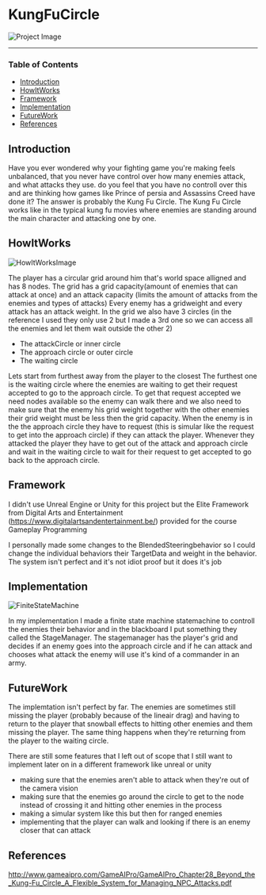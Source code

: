 # KungFuCircle
![Project Image](project-image-url)

---
### Table of Contents
- [Introduction](#Introduction)
- [HowItWorks](#HowItWorks)
- [Framework](#Framework)
- [Implementation](#Implementation)
- [FutureWork](#FutureWork)
- [References](#References)

## Introduction
Have you ever wondered why your fighting game you're making feels unbalanced, that you never have control over how many enemies attack, and what attacks they use. 
do you feel that you have no controll over this and are thinking how games like Prince of persia and Assassins Creed have done it? The answer is probably the Kung Fu Circle. 
The Kung Fu Circle works like in the typical kung fu movies where enemies are standing around the main character and attacking one by one.

## HowItWorks
![HowItWorksImage](project-image-url)

The player has a circular grid around him that's world space alligned and has 8 nodes.
The grid has a grid capacity(amount of enemies that can attack at once) and an attack capacity (limits the amount of attacks from the enemies and types of attacks)
Every enemy has a gridweight and every attack has an attack weight. 
In the grid we also have 3 circles (in the reference I used they only use 2 but I made a 3rd one so we can access all the enemies and let them wait outside the other 2) 

- The attackCircle or inner circle
- The approach circle or outer circle 
- The waiting circle 

Lets start from furthest away from the player to the closest 
The furthest one is the waiting circle where the enemies are waiting to get their request accepted to go to the approach circle. 
To get that request accepted we need nodes available so the enemy can walk there and we also need to make sure that the enemy his
grid weight together with the other enemies their grid weight must be less then the grid capacity. 
When the enemy is in the the approach circle they have to request (this is simular like the request to get into the approach circle) if they can attack the player.
Whenever they attacked the player they have to get out of the attack and approach circle and wait in the waiting circle to wait for their request to get accepted to go back to the approach circle.


## Framework
I didn't use Unreal Engine or Unity for this project but the Elite Framework from Digital Arts and Entertainment (https://www.digitalartsandentertainment.be/)
provided for the course Gameplay Programming

I personally made some changes to the BlendedSteeringbehavior so I could change the individual behaviors their TargetData and weight in the behavior.
The system isn't perfect and it's not idiot proof but it does it's job

## Implementation
![FiniteStateMachine](project-image-url)

In my implementation I made a finite state machine statemachine to controll the enemies their behavior and in the blackboard I put something they called the StageManager.
The stagemanager has the player's grid and decides if an enemy goes into the approach circle and if he can attack and chooses what attack the enemy will use it's kind of a commander in an army. 


## FutureWork
The implemtation isn't perfect by far. The enemies are sometimes still missing the player (probably because of the lineair drag) and having to return to the player 
that snowball effects to hitting other enemies and them missing the player. The same thing happens when they're returning from the player to the waiting circle. 

There are still some features that I left out of scope that I still want to implement later on in a different framework like unreal or unity 
- making sure that the enemies aren't able to attack when they're out of the camera vision
- making sure that the enemies go around the circle to get to the node instead of crossing it and hitting other enemies in the process 
- making a simular system like this but then for ranged enemies 
- implementing that the player can walk and looking if there is an enemy closer that can attack

## References
http://www.gameaipro.com/GameAIPro/GameAIPro_Chapter28_Beyond_the_Kung-Fu_Circle_A_Flexible_System_for_Managing_NPC_Attacks.pdf

